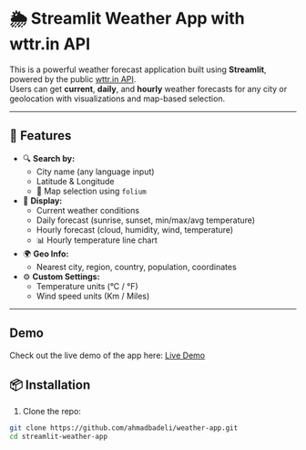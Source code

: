 # 🌦️ Streamlit Weather App with wttr.in API

This is a powerful weather forecast application built using **Streamlit**, powered by the public [wttr.in API](https://wttr.in).  
Users can get **current**, **daily**, and **hourly** weather forecasts for any city or geolocation with visualizations and map-based selection.

---

## 🚀 Features

- 🔍 **Search by:**
  - City name (any language input)
  - Latitude & Longitude
  - 📍 Map selection using `folium`
- 📍 **Display:**
  - Current weather conditions
  - Daily forecast (sunrise, sunset, min/max/avg temperature)
  - Hourly forecast (cloud, humidity, wind, temperature)
  - 📊 Hourly temperature line chart
- 🌍 **Geo Info:**
  - Nearest city, region, country, population, coordinates
- ⚙️ **Custom Settings:**
  - Temperature units (°C / °F)
  - Wind speed units (Km / Miles)

---

## Demo

Check out the live demo of the app here: [Live Demo](https://weather-app-we69.onrender.com)

## 📦 Installation

1. Clone the repo:

```bash
git clone https://github.com/ahmadbadeli/weather-app.git
cd streamlit-weather-app
```
